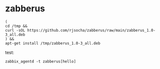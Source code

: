 # zabberus

```
( 
cd /tmp && 
curl -sOL https://github.com/rjsocha/zabberus/raw/main/zabberus_1.0-3_all.deb
) && 
apt-get install /tmp/zabberus_1.0-3_all.deb
```

test:
```
zabbix_agentd -t zabberus[hello]
```
